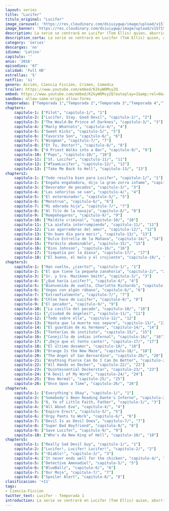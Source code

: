 ```yaml
---
layout: series
title: "Lucifer"
titulo_original: "Lucifer"
image_carousel: 'https://res.cloudinary.com/dsiuiygwp/image/upload/v1571541384/lucifer-min_b7htnt.jpg'
image_banner: 'https://res.cloudinary.com/dsiuiygwp/image/upload/v1571541392/temporada-4-de-Lucifer-Netflix-Tom-Ellis-min_xoacmm.jpg'
description: La serie se centrará en Lucifer (Tom Ellis) quien, aburrido e infeliz como el Señor del Infierno, dimite de su trono y abandona su reino para trasladarse a la ciudad de Los Angeles y abrir un lujoso piano-bar llamado Lux. Una vez allí ayudará a la policía a castigar a los más peligrosos criminales de la ciudad.
description_corta: La serie se centrará en Lucifer (Tom Ellis) quien, aburrido e infeliz como el Señor del Infierno, dimite de su trono y abandona su reino para trasladarse a la ciudad de Los Angeles y abrir un lujoso piano-bar llamado Lux. Una vez allí ayudará a la policía a castigar a los más peligrosos criminales de la ciudad.
category: 'series'
descargas: 'no'
idioma: 'Latino'
capitulo: ''
anio: '2016'
episodios: '67'
calidad: 'Full HD'
estrellas: '5'
netflix: 'si'
genero: Acción, Ciencia Ficción, Crimen, Comedia
trailer: https://www.youtube.com/embed/K2kyWOMsy2Q
embed: https://www.youtube.com/embed/K2kyWOMsy2Q?autoplay=1&amp;rel=0&amp;hd=1&border=0&wmode=opaque&enablejsapi=1&modestbranding=1&controls=1&showinfo=0
sandbox: allow-same-origin allow-forms
temporadas: ["Temporada 1","Temporada 2","Temporada 3","Temporada 4","Temporada 5"]
chapters:
    capitulo-1: ["Pilot", "capitulo-1/", "1"]
    capitulo-2: ["Lucifer, Stay. Good Devil", "capitulo-2/", "2"]
    capitulo-3: ["The Would-Be Prince of Darknes", "capitulo-3/", "3"]
    capitulo-4: ["Manly Whatnots", "capitulo-4/", "4"]
    capitulo-5: ["Sweet Kicks", "capitulo-5/", "5"]
    capitulo-6: ["Favorite Son", "capitulo-6/", "6"]
    capitulo-7: ["Wingman", "capitulo-7/", "7"]
    capitulo-8: ["Et Tu, Doctor?", "capitulo-8/", "8"]
    capitulo-9: ["A Priest Walks into a Bar", "capitulo-9/", "9"]
    capitulo-10: ["Pops", "capitulo-10/", "10"]
    capitulo-11: ["St. Lucifer", "capitulo-11/", "11"]
    capitulo-12: ["#TeamLucifer", "capitulo-12/", "12"]
    capitulo-13: ["Take Me Back to Hell", "capitulo-13/", "13"]
chapters2:
    capitulo-1: ["Todo resulta bien para Lucifer", "capitulo-1/", "1"]
    capitulo-2: ["Engaña engañadora, dijo la gran zorra infame", "capitulo-2/", "2"]
    capitulo-3: ["Devorador de pecados", "capitulo-3/", "3"]
    capitulo-4: ["Las señoritas se van", "capitulo-4/", "4"]
    capitulo-5: ["El exterminador", "capitulo-5/", "5"]
    capitulo-6: ["Monstruo", "capitulo-6/", "6"]
    capitulo-7: ["Mi adorada hija", "capitulo-7/", "7"]
    capitulo-8: ["Al filo de la navaja", "capitulo-8/", "8"]
    capitulo-9: ["Rompehogares", "capitulo-9/", "9"]
    capitulo-10: ["Maldito criminal", "capitulo-10/", "10"]
    capitulo-11: ["La azafata interrumpiendo", "capitulo-11/", "11"]
    capitulo-12: ["Las agarraderas del amor", "capitulo-12/", "12"]
    capitulo-13: ["Un buen día para morir", "capitulo-13/", "13"]
    capitulo-14: ["Dulce Estrella de la Mañana", "capitulo-14/", "14"]
    capitulo-15: ["Parásito abominable", "capitulo-15/", "15"]
    capitulo-16: ["Dios Johnson", "capitulo-16/", "16"]
    capitulo-17: ["Simpatía por la diosa", "capitulo-17/", "17"]
    capitulo-18: ["El bueno, el malo y el crujiente", "capitulo-18/", "18"]
chapters3:
    capitulo-1: ["Han vuelto, ¿cierto?", "capitulo-1/", "1"]
    capitulo-2: ["El que tiene la pequeña zanahoria", "capitulo-2/", "2"]
    capitulo-3: ["Sr. y Sra. Mazikeen Smith", "capitulo-3/", "3"]
    capitulo-4: ["¿Qué haría Lucifer?", "capitulo-4/", "4"]
    capitulo-5: ["Bienvenida de vuelta, Charlotte Richards", "capitulo-5/", "5"]
    capitulo-6: ["Vegas con algún rábano", "capitulo-6/", "6"]
    capitulo-7: ["Extraofialmente", "capitulo-7/", "7"]
    capitulo-8: ["Chloe hace de Lucifer", "capitulo-8/", "8"]
    capitulo-9: ["El pecador", "capitulo-9/", "9"]
    capitulo-10: ["La casilla del pecado", "capitulo-10/", "10"]
    capitulo-11: ["¿Ciudad de ángeles?", "capitulo-11/", "11"]
    capitulo-12: ["Todo sobre ella", "capitulo-12/", "12"]
    capitulo-13: ["Hasta que la muerte nos separe", "capitulo-13/", "13"]
    capitulo-14: ["El guardián de mi hermano", "capitulo-14/", "14"]
    capitulo-15: ["Tonterías de instituto", "capitulo-15/", "15"]
    capitulo-16: ["Conejillo de indias infernal", "capitulo-16/", "16"]
    capitulo-17: ["¡Deje que el tonto cante!", "capitulo-17/", "17"]
    capitulo-18: ["El último desamor", "capitulo-18/", "18"]
    capitulo-19: ["Orange Is the New Maze", "capitulo-18/", "18"]
    capitulo-20: ["The Angel of San Bernardino", "capitulo-20/", "20"]
    capitulo-21: ["Anything Pierce Can Do I Can Do Better", "capitulo-21/", "21"]
    capitulo-22: ["All Hands on Decker", "capitulo-22/", "22"]
    capitulo-23: ["Quintessential Deckerstar", "capitulo-23/", "23"]
    capitulo-24: ["A Devil of My Word", "capitulo-24/", "24"]
    capitulo-25: ["Boo Normal", "capitulo-25/", "25"]
    capitulo-26: ["Once Upon a Time", "capitulo-26/", "26"]
chapters4:
    capitulo-1: ["Everything's Okay", "capitulo-1/", "1"]
    capitulo-2: ["Somebody's Been Reading Dante's Inferno", "capitulo-2/", "2"]
    capitulo-3: ["O, Ye of Little Faith, Father", "capitulo-3/", "3"]
    capitulo-4: ["All About Eve", "capitulo-4/", "4"]
    capitulo-5: ["Expire Erect", "capitulo-5/", "5"]
    capitulo-6: ["Orgy Pants to Work", "capitulo-6/", "6"]
    capitulo-7: ["Devil Is as Devil Does", "capitulo-7/", "7"]
    capitulo-8: ["Super Bad Boyfriend", "capitulo-8/", "8"]
    capitulo-9: ["Save Lucifer", "capitulo-9/", "9"]
    capitulo-10: ["Who's da New King of Hell", "capitulo-10/", "10"]
chapters5:
    capitulo-1: ["Really Sad Devil Guy", "capitulo-1/", "1"]
    capitulo-2: ["Lucifer!, Lucifer! Lucifer!", "capitulo-2/", "2"]
    capitulo-3: ["!Diablo!", "capitulo-3/", "3"]
    capitulo-4: ["It never ends well for the chicken", "capitulo-4/", "4"]
    capitulo-5: ["Detective Amenadiel", "capitulo-5/", "5"]
    capitulo-6: ["BlueBallz", "capitulo-6/", "6"]
    capitulo-7: ["Our Mojo", "capitulo-7/", "7"]
    capitulo-8: ["Spoiler Alert", "capitulo-8/", "8"]
clasificacion: '+11'
tags:
- Ciencia-Ficcion
twitter_text: Lucifer - Temporada 1
introduction: La serie se centrará en Lucifer (Tom Ellis) quien, aburrido e infeliz como el Señor del Infierno, dimite de su trono y abandona su reino para trasladarse a la ciudad de Los Angeles y abrir un lujoso piano-bar llamado Lux. Una vez allí ayudará a la policía a castigar a los más peligrosos criminales de la ciudad.
---
```












